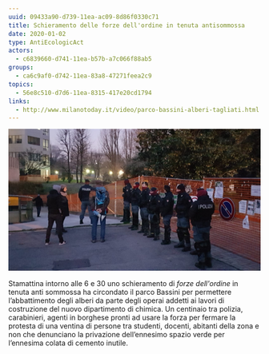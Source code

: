 ```yaml
---
uuid: 09433a90-d739-11ea-ac09-8d86f0330c71
title: Schieramento delle forze dell'ordine in tenuta antisommossa
date: 2020-01-02
type: AntiEcologicAct
actors:
  - c6839660-d741-11ea-b57b-a7c066f88ab5
groups:
  - ca6c9af0-d742-11ea-83a8-47271feea2c9
topics:
  - 56e8c510-d7d6-11ea-8315-417e20cd1794
links:
  - http://www.milanotoday.it/video/parco-bassini-alberi-tagliati.html
---
```

![Schieramento delle Forze dell'Ordine al Parco Bassini](../../static/media/events/09433a90-d739-11ea-ac09-8d86f0330c71/2020-01-02-polizia.jpg "Schieramento delle Forze dell'Ordine al Parco Bassini")

Stamattina intorno alle 6 e 30 uno schieramento di *forze dell'ordine* in tenuta anti sommossa ha circondato il parco Bassini per permettere l’abbattimento degli alberi da parte degli operai addetti ai lavori di costruzione del nuovo dipartimento di chimica. Un centinaio tra polizia, carabinieri, agenti in borghese pronti ad usare la forza per fermare la protesta di una ventina di persone tra studenti, docenti, abitanti della zona e non che denunciano la privazione dell’ennesimo spazio verde per l’ennesima colata di cemento inutile.